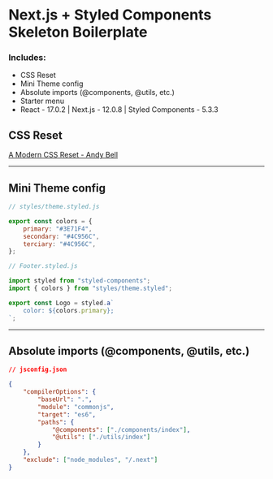 # Next.js + Styled Components Skeleton Boilerplate

### **Includes:**

- CSS Reset
- Mini Theme config
- Absolute imports (@components, @utils, etc.)
- Starter menu
- React - 17.0.2 | Next.js - 12.0.8 | Styled Components - 5.3.3

<h2>CSS Reset</h2>
<a href="https://hankchizljaw.com/wrote/a-modern-css-reset/">
    A Modern CSS Reset - Andy Bell
</a>
<hr />
<h2>Mini Theme config</h2>

```js
// styles/theme.styled.js

export const colors = {
	primary: "#3E71F4",
	secondary: "#4C956C",
	terciary: "#4C956C",
};
```

```js
// Footer.styled.js

import styled from "styled-components";
import { colors } from "styles/theme.styled";

export const Logo = styled.a`
	color: ${colors.primary};
`;
```

<hr />

<h2>Absolute imports (@components, @utils, etc.)</h2>

```json
// jsconfig.json

{
	"compilerOptions": {
		"baseUrl": ".",
		"module": "commonjs",
		"target": "es6",
		"paths": {
			"@components": ["./components/index"],
			"@utils": ["./utils/index"]
		}
	},
	"exclude": ["node_modules", "/.next"]
}
```
